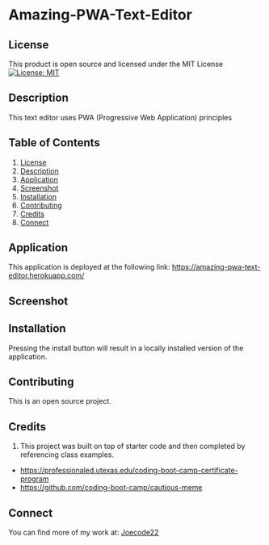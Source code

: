 # Amazing-PWA-Text-Editor

## License

This product is open source and licensed under the MIT License
[![License: MIT](https://img.shields.io/badge/License-MIT-yellow.svg)](https://opensource.org/licenses/MIT)

## Description

This text editor uses PWA (Progressive Web Application) principles
  
## Table of Contents

1. [License](#license)
2. [Description](#description)
3. [Application](#application)
4. [Screenshot](#screenshot)
5. [Installation](#installation)
6. [Contributing](#contributing)
7. [Credits](#credits)
8. [Connect](#connect)

## Application

This application is deployed at the following link: https://amazing-pwa-text-editor.herokuapp.com/

## Screenshot



## Installation

Pressing the install button will result in a locally installed version of the application. 

## Contributing

This is an open source project.

## Credits

1. This project was built on top of starter code and then completed by referencing class examples.

- https://professionaled.utexas.edu/coding-boot-camp-certificate-program
- https://github.com/coding-boot-camp/cautious-meme

## Connect

You can find more of my work at: [Joecode22](https://github.com/joecode22)